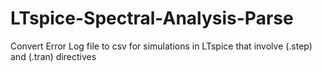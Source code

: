 # LTspice-Spectral-Analysis-Parse
Convert Error Log file to csv for simulations in LTspice that involve (.step) and (.tran) directives
